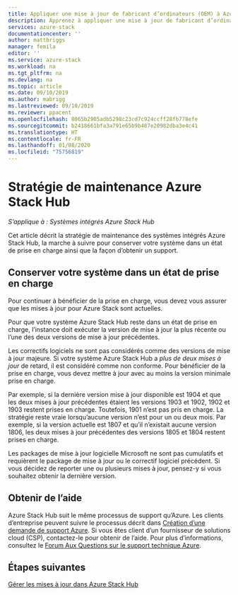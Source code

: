 ```yaml
---
title: Appliquer une mise à jour de fabricant d’ordinateurs (OEM) à Azure Stack | Microsoft Docs
description: Apprenez à appliquer une mise à jour de fabricant d’ordinateurs (OEM) à Azure Stack.
services: azure-stack
documentationcenter: ''
author: mattbriggs
manager: femila
editor: ''
ms.service: azure-stack
ms.workload: na
ms.tgt_pltfrm: na
ms.devlang: na
ms.topic: article
ms.date: 09/10/2019
ms.author: mabrigg
ms.lastreviewed: 09/10/2019
ms.reviewer: ppacent
ms.openlocfilehash: 8065b2905adb5298c23cd7c924ccff28fb778efe
ms.sourcegitcommit: b2418661bfa3a791e65b9b487e20982dba3e4c41
ms.translationtype: HT
ms.contentlocale: fr-FR
ms.lasthandoff: 01/08/2020
ms.locfileid: "75756819"
---
```

# <a name="azure-stack-hub-servicing-policy"></a>Stratégie de maintenance Azure Stack Hub

*S’applique à : Systèmes intégrés Azure Stack Hub*

Cet article décrit la stratégie de maintenance des systèmes intégrés Azure Stack Hub, la marche à suivre pour conserver votre système dans un état de prise en charge ainsi que la façon d’obtenir un support.

## <a name="keep-your-system-under-support"></a>Conserver votre système dans un état de prise en charge

Pour continuer à bénéficier de la prise en charge, vous devez vous assurer que les mises à jour pour Azure Stack sont actuelles.

Pour que votre système Azure Stack Hub reste dans un état de prise en charge, l’instance doit exécuter la version de mise à jour la plus récente ou l’une des deux versions de mise à jour précédentes.

Les correctifs logiciels ne sont pas considérés comme des versions de mise à jour majeure. Si votre système Azure Stack Hub a *plus de deux mises à jour* de retard, il est considéré comme non conforme. Pour bénéficier de la prise en charge, vous devez mettre à jour avec au moins la version minimale prise en charge.

Par exemple, si la dernière version mise à jour disponible est 1904 et que les deux mises à jour précédentes étaient les versions 1903 et 1902, 1902 et 1903 restent prises en charge. Toutefois, 1901 n’est pas pris en charge. La stratégie reste vraie lorsqu’aucune version n’est pour un ou deux mois. Par exemple, si la version actuelle est 1807 et qu’il n’existait aucune version 1806, les deux mises à jour précédentes des versions 1805 et 1804 restent prises en charge.

Les packages de mise à jour logicielle Microsoft ne sont pas cumulatifs et requièrent le package de mise à jour ou le correctif logiciel précédent. Si vous décidez de reporter une ou plusieurs mises à jour, pensez-y si vous souhaitez obtenir la dernière version.

## <a name="get-support"></a>Obtenir de l’aide

Azure Stack Hub suit le même processus de support qu’Azure. Les clients d’entreprise peuvent suivre le processus décrit dans [Création d’une demande de support Azure](https://docs.microsoft.com/azure/azure-supportability/how-to-create-azure-support-request). Si vous êtes client d’un fournisseur de solutions cloud (CSP), contactez-le pour obtenir de l’aide. Pour plus d’informations, consultez le [Forum Aux Questions sur le support technique Azure](https://azure.microsoft.com/support/faq/).

## <a name="next-steps"></a>Étapes suivantes

[Gérer les mises à jour dans Azure Stack Hub](azure-stack-updates.md)
